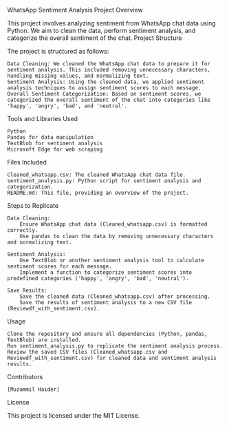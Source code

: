 WhatsApp Sentiment Analysis Project
Overview

This project involves analyzing sentiment from WhatsApp chat data using Python. We aim to clean the data, perform sentiment analysis, and categorize the overall sentiment of the chat.
Project Structure

The project is structured as follows:

    Data Cleaning: We cleaned the WhatsApp chat data to prepare it for sentiment analysis. This included removing unnecessary characters, handling missing values, and normalizing text.
    Sentiment Analysis: Using the cleaned data, we applied sentiment analysis techniques to assign sentiment scores to each message.
    Overall Sentiment Categorization: Based on sentiment scores, we categorized the overall sentiment of the chat into categories like 'happy', 'angry', 'bad', and 'neutral'.

Tools and Libraries Used

    Python
    Pandas for data manipulation
    TextBlob for sentiment analysis
    Microsoft Edge for web scraping 

Files Included

    Cleaned_whatsapp.csv: The cleaned WhatsApp chat data file.
    sentiment_analysis.py: Python script for sentiment analysis and categorization.
    README.md: This file, providing an overview of the project.

Steps to Replicate

    Data Cleaning:
        Ensure WhatsApp chat data (Cleaned_whatsapp.csv) is formatted correctly.
        Use pandas to clean the data by removing unnecessary characters and normalizing text.

    Sentiment Analysis:
        Use TextBlob or another sentiment analysis tool to calculate sentiment scores for each message.
        Implement a function to categorize sentiment scores into predefined categories ('happy', 'angry', 'bad', 'neutral').

    Save Results:
        Save the cleaned data (Cleaned_whatsapp.csv) after processing.
        Save the results of sentiment analysis to a new CSV file (Reviewdf_with_sentiment.csv).

Usage

    Clone the repository and ensure all dependencies (Python, pandas, TextBlob) are installed.
    Run sentiment_analysis.py to replicate the sentiment analysis process.
    Review the saved CSV files (Cleaned_whatsapp.csv and Reviewdf_with_sentiment.csv) for cleaned data and sentiment analysis results.

Contributors

    [Muzammil Haider]

License

This project is licensed under the MIT License.
